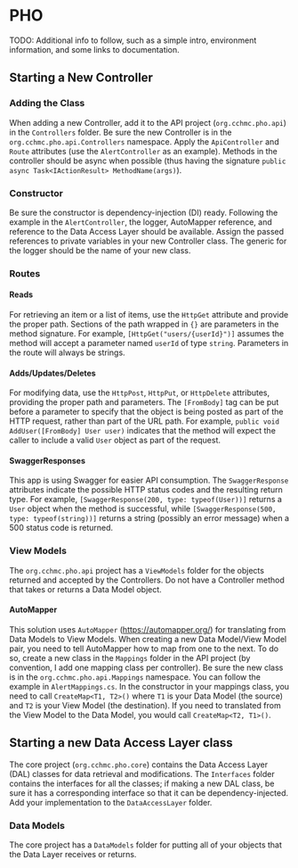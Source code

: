 # PHO

TODO: Additional info to follow, such as a simple intro, environment information, and some links to documentation.



## Starting a New Controller
### Adding the Class
When adding a new Controller, add it to the API project (`org.cchmc.pho.api`) in the `Controllers` folder. Be sure the new Controller is in the `org.cchmc.pho.api.Controllers`
namespace. Apply the `ApiController` and `Route` attributes (use the `AlertController` as an example). Methods in the controller
should be async when possible (thus having the signature `public async Task<IActionResult> MethodName(args)`).

### Constructor
Be sure the constructor is dependency-injection (DI) ready. Following the example in the `AlertController`, the
logger, AutoMapper reference, and reference to the Data Access Layer should be available. Assign the passed references
to private variables in your new Controller class. The generic for the logger should be the name of your new class.

### Routes
#### Reads
For retrieving an item or a list of items, use the `HttpGet` attribute and provide the proper path. Sections of the path wrapped in `{}`
are parameters in the method signature. For example, `[HttpGet("users/{userId}")]` assumes the method will accept a parameter named
`userId` of type `string`. Parameters in the route will always be strings.

#### Adds/Updates/Deletes
For modifying data, use the `HttpPost`, `HttpPut`, or `HttpDelete` attributes, providing the proper path and parameters. The
`[FromBody]` tag can be put before a parameter to specify that the object is being posted as part of the HTTP request,
rather than part of the URL path. For example, `public void AddUser([FromBody] User user)` indicates that the method will
expect the caller to include a valid `User` object as part of the request.

#### SwaggerResponses
This app is using Swagger for easier API consumption. The `SwaggerResponse` attributes indicate the possible HTTP status codes
and the resulting return type. For example, `[SwaggerResponse(200, type: typeof(User))]` returns a `User` object when the
method is successful, while `[SwaggerResponse(500, type: typeof(string))]` returns a string (possibly an error message) when
a 500 status code is returned.

### View Models
The `org.cchmc.pho.api` project has a `ViewModels` folder for the objects returned and accepted by the Controllers. Do not
have a Controller method that takes or returns a Data Model object.

#### AutoMapper
This solution uses `AutoMapper` (<https://automapper.org/>) for translating from Data Models to View Models. When creating a new
Data Model/View Model pair, you need to tell AutoMapper how to map from one to the next. To do so, create a new class in the
`Mappings` folder in the API project (by convention, I add one mapping class per controller). Be sure the new class is in the
`org.cchmc.pho.api.Mappings` namespace. You can follow the example in `AlertMappings.cs`. In the constructor in your mappings
class, you need to call `CreateMap<T1, T2>()` where `T1` is your Data Model (the source) and `T2` is your View Model (the
destination). If you need to translated from the View Model to the Data Model, you would call `CreateMap<T2, T1>()`.


## Starting a new Data Access Layer class
The core project (`org.cchmc.pho.core`) contains the Data Access Layer (DAL) classes for data retrieval and modifications. The
`Interfaces` folder contains the interfaces for all the classes; if making a new DAL class, be sure it has a corresponding
interface so that it can be dependency-injected. Add your implementation to the `DataAccessLayer` folder.

### Data Models
The core project has a `DataModels` folder for putting all of your objects that the Data Layer receives or returns.